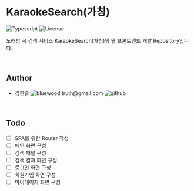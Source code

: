 # KaraokeSearch(가칭)

![Typescript][ts-badge] ![License][mit-badge]

노래방 곡 검색 서비스 KaraokeSearch(가칭)의 웹 프론트엔드 개발 Repository입니다.

<br>

## Author

- 김한슬 <img alt="bluewood.truth@gmail.com" src="https://img.shields.io/badge/bluewood.truth@gmail.com-red.svg?&style=flat-square&logo=gmail&logoColor=white&link=mailto:bluewood.truth@gmail.com" /> <img alt="github" src="https://img.shields.io/badge/bluewood-black.svg?&style=flat-square&logo=github&logoColor=white&link=https://github.com/bluewood-truth/" />

<br>

## Todo

- [ ] SPA를 위한 Router 작성
- [ ] 메인 화면 구성
- [ ] 검색 패널 구성
- [ ] 검색 결과 화면 구성
- [ ] 로그인 화면 구성
- [ ] 회원가입 화면 구성
- [ ] 마이페이지 화면 구성

<br>

[ts-badge]: https://img.shields.io/badge/%3C%2F%3E-Typescript-blue
[mit-badge]: https://img.shields.io/badge/license-MIT-green
[github-badge]: https://img.shields.io/badge/Github-black.svg?&style=for-the-badge&logo=github&logoColor=white&link=https://github.com/bluewood-truth/
